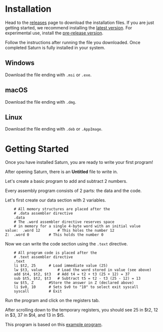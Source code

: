 # Installation
Head to the [releases](https://github.com/1whatleytay/saturn/releases) page to download the installation files.
If you are just getting started, we recommend installing the [latest version](https://github.com/1whatleytay/saturn/releases/latest).
For experimental use, install the [pre-release version](https://github.com/1whatleytay/saturn/releases/tag/app-v0.1.8).

Follow the instructions after running the file you downloaded.
Once completed Saturn is fully installed in your system.
## Windows
Download the file ending with `.msi` or `.exe`.
## macOS
Download the file ending with `.dmg`.
## Linux
Download the file ending with `.deb` or `.AppImage`.

# Getting Started
Once you have installed Saturn, you are ready to write your first program!

After opening Saturn, there is an **Untitled** file to write in.

Let's create a basic program to add and subtract 2 numbers.

Every assembly program consists of 2 parts: the data and the code.

Let's first create our data section with 2 variables.
```	
	# All memory structures are placed after the
	# .data assembler directive
	.data
	# The .word assembler directive reserves space
	# in memory for a single 4-byte word with an initial value
value:	.word 12 		# This holes the number 12
Z:	.word 0 		# This holds the number 0
```

Now we can write the code section using the `.text` directive.
```
	# All program code is placed after the
	# .text assembler directive
	.text 		
	li $t2, 25		# Load immediate value (25) 
	lw $t3, value		# Load the word stored in value (see above)
	add $t4, $t2, $t3	# Add t4 = t2 + t3 (25 + 12) = 37 
	sub $t5, $t2, $t3	# Subtract t5 = t2 - t3 (25 - 12) = 13
	sw $t5, Z		#Store the answer in Z (declared above)  	
	li $v0, 10 		# Sets $v0 to "10" to select exit syscall
	syscall 		# Exit
```

Run the program and click on the registers tab.

After scrolling down to the temporary registers, you should see 25 in $t2, 12 in $3, 37 in $t4, and 13 in $t5.

This program is based on this [example program](https://ecs-network.serv.pacific.edu/ecpe-170/tutorials/example1.asm/view).
